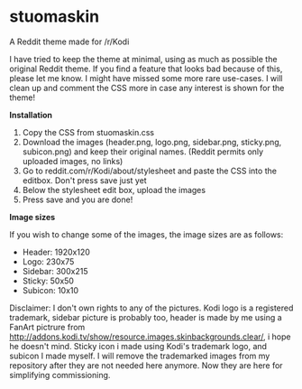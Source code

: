 # stuomaskin
A Reddit theme made for /r/Kodi

I have tried to keep the theme at minimal, using as much as possible the original Reddit theme. If you find a feature that looks bad because of this, please let me know. I might have missed some more rare use-cases. I will clean up and comment the CSS more in case any interest is shown for the theme!

<b>Installation</b>

1. Copy the CSS from stuomaskin.css
2. Download the images (header.png, logo.png, sidebar.png, sticky.png, subicon.png) and keep their original names. (Reddit permits only uploaded images, no links)
3. Go to reddit.com/r/Kodi/about/stylesheet and paste the CSS into the editbox. Don't press save just yet
4. Below the stylesheet edit box, upload the images
5. Press save and you are done!

<b>Image sizes</b>

If you wish to change some of the images, the image sizes are as follows:

- Header: 1920x120
- Logo: 230x75
- Sidebar: 300x215
- Sticky: 50x50
- Subicon: 10x10

Disclaimer: I don't own rights to any of the pictures. Kodi logo is a registered trademark, sidebar picture is probably too, header is made by me using a FanArt pictrure from http://addons.kodi.tv/show/resource.images.skinbackgrounds.clear/, i hope he doesn't mind. Sticky icon i made using Kodi's trademark logo, and subicon I made myself. I will remove the trademarked images from my repository after they are not needed here anymore. Now they are here for simplifying commissioning.
